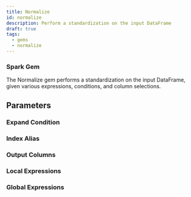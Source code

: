 ```yaml
---
title: Normalize
id: normalize
description: Perform a standardization on the input DataFrame
draft: true
tags:
  - gems
  - normalize
---
```


<h3><span class="badge">Spark Gem</span></h3>

The Normalize gem performs a standardization on the input DataFrame, given various expressions, conditions, and column selections.

## Parameters

### Expand Condition

### Index Alias

### Output Columns

### Local Expressions

### Global Expressions
